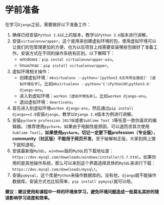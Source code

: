 # 学前准备

在学习`Django`之前，需要做好以下准备工作：

1. 确保已经安装`Python 3.6`以上的版本，教学以`Python 3.6`版本进行讲解。
2. 安装`virtualenvwrapper`，这个是用来创建虚拟环境的包，使用虚拟环境可以让我们的包管理更加的方便，也为以后项目上线需要安装哪些包做好了准备工作。安装方式在不同的操作系统有区别。以下解释下：
   - windows：`pip instal virtualenvwrapper-win`。
   - linux/mac：`pip install virtualenvwrapper`。
3. 虚拟环境相关操作：
   - 创建虚拟环境：`mkvirtualenv --python='[python3.6文件所在路径]' [虚拟环境名字]`。比如`mkvirtualenv --python='C:\Python36\python3.6' django-env`。
   - 进入到虚拟环境：`workon [虚拟环境名称]`。比如`workon django-env`。
   - 退出虚拟环境：`deactivate`。
4. 首先进入到虚拟环境`workon django-env`，然后通过`pip install django==2.0`安装`django`，教学以`Django 2.0`版本为例进行讲解。
5. 安装`pycharm profession 2017版`或者`Sublime Text 3`等任意一款你喜欢的编辑器。（推荐使用`pycharm`，如果由于电脑性能原因，可以退而求其次使用`Sublime Text`）。**如果使用`pycharm`，切记一定要下载profession（专业版），community（社区版）不能用于网页开发**。至于破解和正版，大家到网上搜下就知道啦。
6. 安装最新版`MySQL`，`windows`版的`MySQL`的下载地址是：`https://dev.mysql.com/downloads/windows/installer/5.7.html`。如果你用的是其他操作系统，那么可以来到这个界面选择具体的`MySQL`来进行下载：`https://dev.mysql.com/downloads/mysql/`。
7. 安装`pymysql`，这个库是`Python`来操作数据库的。没有他，`django`就不能操作数据库。安装方式也比较简单，`pip install pymysql`就可以啦。

**建议：建议使用和课程中一样的环境来学习，避免环境问题造成一些莫名其妙的错误影响学习进度和效率。**